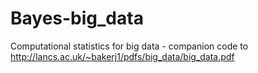 # Bayes-big_data
Computational statistics for big data - companion code to http://lancs.ac.uk/~bakerj1/pdfs/big_data/big_data.pdf
